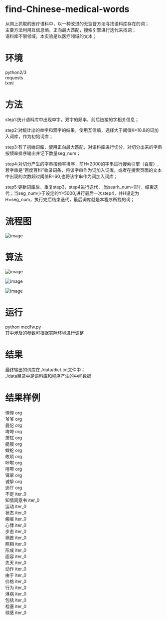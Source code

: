 # find-Chinese-medical-words
从网上抓取的医疗语料中，以一种改进的无监督方法寻找语料库存在的词；<br>
主要方法利用互信息熵，正向最大匹配，搜索引擎进行迭代来找词；<br>
语料库不限领域，本实验是以医疗领域的文本；<br>

环境
=
python2/3<br>
requests<br>
lxml<br>

方法
=
step1:统计语料库中出现单字，双字的频率，前后链接的字相关信息；<br>

step2:对统计出的单字和双字的结果，使用互信熵，选择大于阈值K=10.8的词加入词库，作为初始词库；<bar>
  
step3:有了初始词库，使用正向最大匹配，对语料库进行切分，对切分出来的字串按频率排序输出并记下数量seg_num；<br>

step4:对切分产生的字串按频率排序，前H=2000的字串进行搜索引擎（百度）,若字串是“百度百科”收录词条，将该字串作为词加入词库，或者在搜索页面的文本中出现的次数超过阈值R=60,也将该字串作为词加入词库；<br>

step5:更新词库后，重复step3，step4进行迭代，,当searh_num=0时，结束迭代；当seg_num小于设定的Y=5000,进行最后一次step4，并H设定为H=seg_num，执行完后结束迭代，最后词库就是本程序所找的词；<br>

流程图
=
![image](https://github.com/cjymz886/find-Chinese-medical-words/raw/master/images/process.jpg)<br>

算法
=
![image](https://github.com/cjymz886/find-Chinese-medical-words/raw/master/images/q1.jpg)<br>

![image](https://github.com/cjymz886/find-Chinese-medical-words/raw/master/images/q2.jpg)<br>

![image](https://github.com/cjymz886/find-Chinese-medical-words/raw/master/images/q3.jpg)<br>

运行
=
python medfw.py<br>
其中涉及的参数可根据实际环境进行调整<br>


结果
=
最终输出的词库在./data/dict.txt文件中；<br>
./data目录中是语料库和程序产生的中间数据

结果样例
=
惶惶	org<br>
爷爷	org<br>
曼佗	org<br>
垮垮	org<br>
萧轼	org<br>
艇舰	org<br>
蝰蛇	org<br>
攸琐	org<br>
咔嚓	org<br>
喀嚓	org<br>
铒翠	org<br>
诚挚	org<br>
迪厅	org<br>
不足	iter_0<br>
知情同意书	iter_0<br>
运动	iter_0<br>
状态	iter_0<br>
瘢痕	iter_0<br>
心悸	iter_0<br>
步态	iter_0<br>
祸首	iter_0<br>
照相	iter_0<br>
形成	iter_0<br>
面容	iter_0<br>
先天	iter_0<br>
动作	iter_0<br>
由于	iter_0<br>
价格	iter_0<br>
行为	iter_0<br>
淋病	iter_0<br>
包括	iter_0<br>
栓塞	iter_0<br>
球感	iter_0<br>
